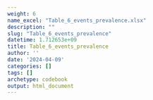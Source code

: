```yaml
---
weight: 6
name_excel: "Table_6_events_prevalence.xlsx"
description: ""
slug: "Table_6_events_prevalence"
datetime: 1.712653e+09
title: Table_6_events_prevalence
author: ''
date: '2024-04-09'
categories: []
tags: []
archetype: codebook
output: html_document
---
```


<div class="tabcontent"></div>
